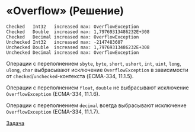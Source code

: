 # «Overflow» (Решение)
```
Checked   Int32   increased max: OverflowException
Checked   Double  increased max: 1,79769313486232E+308
Checked   Decimal increased max: OverflowException
Unchecked Int32   increased max: -2147483607
Unchecked Double  increased max: 1,79769313486232E+308
Unchecked Decimal increased max: OverflowException
```
Операции с переполнением `sbyte`, `byte`, `short`, `ushort`, `int`, `uint`, `long`, `ulong`, `char` выбрасывают исключение `OverflowException` в зависимости от `checked`/`unchecked`-контекста (ECMA-334, 11.1.5).

Операции с переполнением `float`, `double` не выбрасывают исключение `OverflowException` (ECMA-334, 11.1.6).

Операции с переполнением `decimal` всегда выбрасывают исключение `OverflowException` (ECMA-334, 11.1.7).

[Задача](./Overflow-Q.md)

